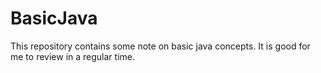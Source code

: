 # BasicJava

This repository contains some note on basic java concepts. It is good for me to review in a regular time. 
